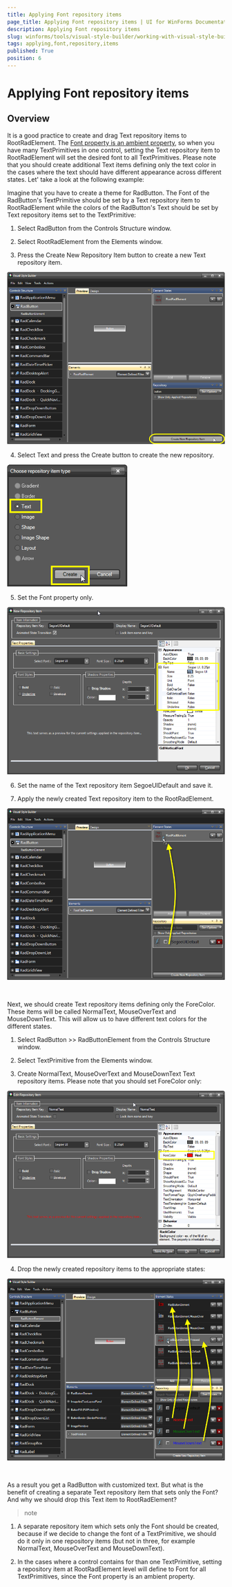 ```yaml
---
title: Applying Font repository items
page_title: Applying Font repository items | UI for WinForms Documentation
description: Applying Font repository items
slug: winforms/tools/visual-style-builder/working-with-visual-style-builder/applying-font-repository-items
tags: applying,font,repository,items
published: True
position: 6
---
```


# Applying Font repository items





## Overview



It is a good practice to create and drag Text repository items to RootRadElement. The [Font property is an ambient property](http://msdn.microsoft.com/en-us/library/system.windows.forms.control.font.aspx), so when you have many TextPrimitives in one control, setting the Text repository item to RootRadElement will set the desired font to all TextPrimitives. Please note that you should create additional Text items defining only the text color in the cases where the text should have different appearance across different states. Let' take a look at the following example:



Imagine that you have to create a theme for RadButton. The Font of the RadButton's TextPrimitive should be set by a Text repository item to RootRadElement while the colors of the RadButton's Text should be set by Text repository items set to the TextPrimitive:

1. Select RadButton from the Controls Structure window.

2. Select RootRadElement from the Elements window.

3. Press the Create New Repository Item button to create a new Text repository item.

![tools-visual-style-builder-working-with-visual-style-builder-applying-font-repository-items 001](images/tools-visual-style-builder-working-with-visual-style-builder-applying-font-repository-items001.png)

4. Select Text and press the Create button to create the new repository.
        

![tools-visual-style-builder-working-with-visual-style-builder-applying-font-repository-items 002](images/tools-visual-style-builder-working-with-visual-style-builder-applying-font-repository-items002.png)

5. Set the Font property only.

![tools-visual-style-builder-working-with-visual-style-builder-applying-font-repository-items 003](images/tools-visual-style-builder-working-with-visual-style-builder-applying-font-repository-items003.png)

6. Set the name of the Text repository item SegoeUIDefault and save it.

7. Apply the newly created Text repository item to the RootRadElement.

![tools-visual-style-builder-working-with-visual-style-builder-applying-font-repository-items 004](images/tools-visual-style-builder-working-with-visual-style-builder-applying-font-repository-items004.png)

 

Next, we should create Text repository items defining only the ForeColor. These items will be called NormalText, MouseOverText and MouseDownText. This will allow us to have different text colors for the different states.

1. Select RadButton >> RadButtonElement from the Controls Structure window.

2. Select TextPrimitive from the Elements window.

3. Create NormalText, MouseOverText and MouseDownText Text repository items. Please note that you should set ForeColor only:

![tools-visual-style-builder-working-with-visual-style-builder-applying-font-repository-items 005](images/tools-visual-style-builder-working-with-visual-style-builder-applying-font-repository-items005.png)

4. Drop the newly created repository items to the appropriate states:

![tools-visual-style-builder-working-with-visual-style-builder-applying-font-repository-items 006](images/tools-visual-style-builder-working-with-visual-style-builder-applying-font-repository-items006.png)

 

As a result you get a RadButton with customized text. But what is the benefit of creating a separate Text repository item that sets only the Font? And why we should drop this Text item to RootRadElement?

>note 



1. A separate repository item which sets only the Font should be created, because if we decide to change the font of a TextPrimitive, we should do it only in one repository items (but not in three, for example NormalText, MouseOverText and MouseDownText).

2. In the cases where a control contains for than one TextPrimitive, setting a repository item at RootRadElement level will define to Font for all TextPrimitives, since the Font property is an ambient property.


 
